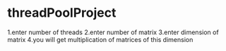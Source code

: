 # threadPoolProject
1.enter number of threads
2.enter number of matrix
3.enter dimension of matrix
4.you will get multiplication of matrices of this dimension 
